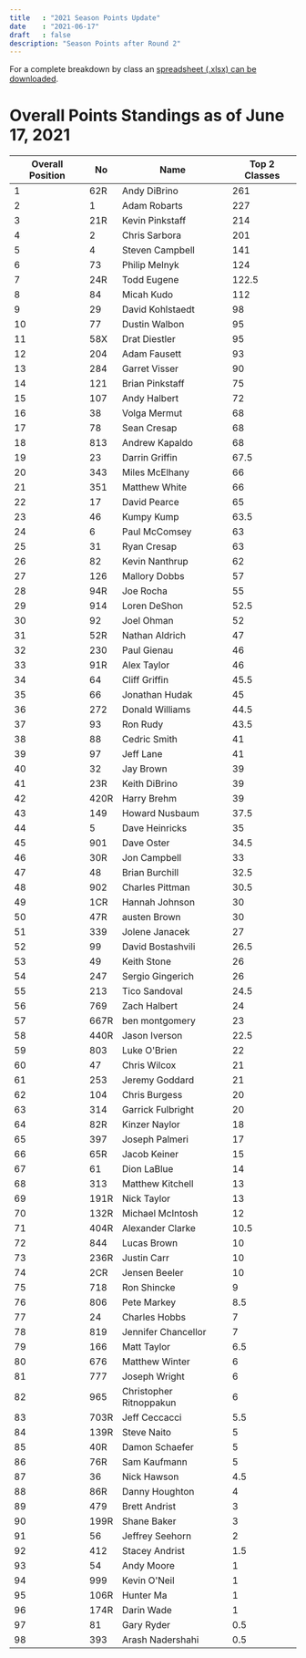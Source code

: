 ```yaml
---
title   : "2021 Season Points Update"
date    : "2021-06-17"
draft   : false
description: "Season Points after Round 2"
---
```



For a complete breakdown by class an [spreadsheet (.xlsx) can be downloaded](/downloads/2021/WMRRA-2021-Points-as-of-061721.xlsx).

# Overall Points Standings as of June 17, 2021

| Overall Position | No   | Name                    | Top 2 Classes |
| ---------------- | ---- | ----------------------- | ------------- |
| 1                | 62R  | Andy DiBrino            | 261           |
| 2                | 1    | Adam Robarts            | 227           |
| 3                | 21R  | Kevin Pinkstaff         | 214           |
| 4                | 2    | Chris Sarbora           | 201           |
| 5                | 4    | Steven Campbell         | 141           |
| 6                | 73   | Philip Melnyk           | 124           |
| 7                | 24R  | Todd Eugene             | 122.5         |
| 8                | 84   | Micah Kudo              | 112           |
| 9                | 29   | David Kohlstaedt        | 98            |
| 10               | 77   | Dustin Walbon           | 95            |
| 11               | 58X  | Drat Diestler           | 95            |
| 12               | 204  | Adam Fausett            | 93            |
| 13               | 284  | Garret Visser           | 90            |
| 14               | 121  | Brian Pinkstaff         | 75            |
| 15               | 107  | Andy Halbert            | 72            |
| 16               | 38   | Volga Mermut            | 68            |
| 17               | 78   | Sean Cresap             | 68            |
| 18               | 813  | Andrew Kapaldo          | 68            |
| 19               | 23   | Darrin Griffin          | 67.5          |
| 20               | 343  | Miles McElhany          | 66            |
| 21               | 351  | Matthew White           | 66            |
| 22               | 17   | David Pearce            | 65            |
| 23               | 46   | Kumpy Kump              | 63.5          |
| 24               | 6    | Paul McComsey           | 63            |
| 25               | 31   | Ryan Cresap             | 63            |
| 26               | 82   | Kevin Nanthrup          | 62            |
| 27               | 126  | Mallory Dobbs           | 57            |
| 28               | 94R  | Joe Rocha               | 55            |
| 29               | 914  | Loren DeShon            | 52.5          |
| 30               | 92   | Joel Ohman              | 52            |
| 31               | 52R  | Nathan Aldrich          | 47            |
| 32               | 230  | Paul Gienau             | 46            |
| 33               | 91R  | Alex Taylor             | 46            |
| 34               | 64   | Cliff Griffin           | 45.5          |
| 35               | 66   | Jonathan Hudak          | 45            |
| 36               | 272  | Donald Williams         | 44.5          |
| 37               | 93   | Ron Rudy                | 43.5          |
| 38               | 88   | Cedric Smith            | 41            |
| 39               | 97   | Jeff Lane               | 41            |
| 40               | 32   | Jay Brown               | 39            |
| 41               | 23R  | Keith DiBrino           | 39            |
| 42               | 420R | Harry Brehm             | 39            |
| 43               | 149  | Howard Nusbaum          | 37.5          |
| 44               | 5    | Dave Heinricks          | 35            |
| 45               | 901  | Dave Oster              | 34.5          |
| 46               | 30R  | Jon Campbell            | 33            |
| 47               | 48   | Brian Burchill          | 32.5          |
| 48               | 902  | Charles Pittman         | 30.5          |
| 49               | 1CR  | Hannah Johnson          | 30            |
| 50               | 47R  | austen Brown            | 30            |
| 51               | 339  | Jolene Janacek          | 27            |
| 52               | 99   | David Bostashvili       | 26.5          |
| 53               | 49   | Keith Stone             | 26            |
| 54               | 247  | Sergio Gingerich        | 26            |
| 55               | 213  | Tico Sandoval           | 24.5          |
| 56               | 769  | Zach Halbert            | 24            |
| 57               | 667R | ben montgomery          | 23            |
| 58               | 440R | Jason Iverson           | 22.5          |
| 59               | 803  | Luke O'Brien            | 22            |
| 60               | 47   | Chris Wilcox            | 21            |
| 61               | 253  | Jeremy Goddard          | 21            |
| 62               | 104  | Chris Burgess           | 20            |
| 63               | 314  | Garrick Fulbright       | 20            |
| 64               | 82R  | Kinzer Naylor           | 18            |
| 65               | 397  | Joseph Palmeri          | 17            |
| 66               | 65R  | Jacob Keiner            | 15            |
| 67               | 61   | Dion LaBlue             | 14            |
| 68               | 313  | Matthew Kitchell        | 13            |
| 69               | 191R | Nick Taylor             | 13            |
| 70               | 132R | Michael McIntosh        | 12            |
| 71               | 404R | Alexander Clarke        | 10.5          |
| 72               | 844  | Lucas Brown             | 10            |
| 73               | 236R | Justin Carr             | 10            |
| 74               | 2CR  | Jensen Beeler           | 10            |
| 75               | 718  | Ron Shincke             | 9             |
| 76               | 806  | Pete Markey             | 8.5           |
| 77               | 24   | Charles Hobbs           | 7             |
| 78               | 819  | Jennifer Chancellor     | 7             |
| 79               | 166  | Matt Taylor             | 6.5           |
| 80               | 676  | Matthew Winter          | 6             |
| 81               | 777  | Joseph Wright           | 6             |
| 82               | 965  | Christopher Ritnoppakun | 6             |
| 83               | 703R | Jeff Ceccacci           | 5.5           |
| 84               | 139R | Steve Naito             | 5             |
| 85               | 40R  | Damon Schaefer          | 5             |
| 86               | 76R  | Sam Kaufmann            | 5             |
| 87               | 36   | Nick Hawson             | 4.5           |
| 88               | 86R  | Danny Houghton          | 4             |
| 89               | 479  | Brett Andrist           | 3             |
| 90               | 199R | Shane Baker             | 3             |
| 91               | 56   | Jeffrey Seehorn         | 2             |
| 92               | 412  | Stacey Andrist          | 1.5           |
| 93               | 54   | Andy Moore              | 1             |
| 94               | 999  | Kevin O'Neil            | 1             |
| 95               | 106R | Hunter Ma               | 1             |
| 96               | 174R | Darin Wade              | 1             |
| 97               | 81   | Gary Ryder              | 0.5           |
| 98               | 393  | Arash Nadershahi        | 0.5           |
